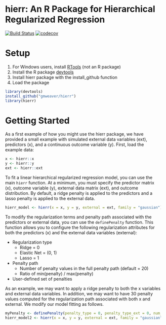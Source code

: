 # hierr: An R Package for Hierarchical Regularized Regression

[![Build Status](https://travis-ci.org/gmweaver/hierr.svg?branch=master)](https://travis-ci.org/gmweaver/hierr)
[![codecov](https://codecov.io/gh/gmweaver/hierr/branch/master/graph/badge.svg)](https://codecov.io/gh/gmweaver/hierr)

# Setup

1. For Windows users, install [RTools](https://cran.r-project.org/bin/windows/Rtools/) (not an R package)
2. Install the R package [devtools](https://github.com/hadley/devtools)
2. Install hierr package with the install_github function
3. Load the package 

```R
library(devtools)
install_github("gmweaver/hierr")
library(hierr)
```

# Getting Started

As a first example of how you might use the hierr package, we have provided a small example with simulated external data variables (ext), predictors (x), and a continuous outcome variable (y). First, load the example data:

```R
x <- hierr::x
y <- hierr::y
ext <- hierr::ext
```

To fit a linear hierarchical regularized regression model, you can use the main `hierr` function. At a minimum, you must specify the predictor matrix (x), outcome variable (y), external data matrix (ext), and outcome distribution. By default, a ridge penalty is applied to the predictors and a lasso penalty is applied to the external data.

```R
hierr_model <- hierr(x = x, y = y, external = ext, family = "gaussian")
```

To modify the regularization terms and penalty path associated with the predictors or external data, you can use the `definePenalty` function. This function allows you to configure the following regularization attributes for both the predictors (x) and the external data variables (external):

* Regularization type 
    - Ridge = 0
    - Elastic Net = (0, 1)
    - Lasso = 1
* Penalty path
    - Number of penalty values in the full penalty path (default = 20)
    - Ratio of min(penalty) / max(penalty) 
* User-defined set of penalties

As an example, we may want to apply a ridge penalty to both the x variables and external data variables. In addition, we may want to have 30 penalty values computed for the regularization path associated with both x and external. We modify our model fitting as follows.

```R
myPenalty <- definePenalty(penalty_type = 0, penalty_type_ext = 0, num_penalty = 30, num_penalty_ext = 30)
hierr_model2 <- hierr(x = x, y = y, external = ext, family = "gaussian", penalty = myPenalty)
```

